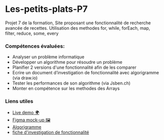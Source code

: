 # Les-petits-plats-P7
Projet 7 de la formation, Site proposant une fonctionnalité de recherche avancée de recettes. Utilisation des methodes for, while, forEach, map, filter, reduce, some, every

### Compétences évaluées: 
- Analyser un problème informatique
- Développer un algorithme pour résoudre un problème
- Planifier 2 versions d'une fonctionnalité afin de les comparer
- Ecrire un document d’investigation de fonctionnalité avec algorigramme (via draw.io)
- Tester les performances de son algorithme (via Jsben.ch)
- Monter en compétence sur les methodes des Arrays

### Liens utiles
- [Live demo 🌍](jyjystudio.github.io/les-petits-plats-p7/) 
- [Figma mock-up 🖼️](https://www.figma.com/file/xqeE1ZKlHUWi2Efo8r73NK/UI-Design-Les-Petits-Plats-FR?node-id=0%3A1)
- [Algorigramme](https://github.com/JyjyStudio/Les-petits-plats-P7/blob/main/algorigramme.svg)
- [fiche d'investigation de fonctionnalité](https://github.com/JyjyStudio/Les-petits-plats-P7/blob/main/fiche-investigation-fonctionnalit%C3%A9.pdf)
